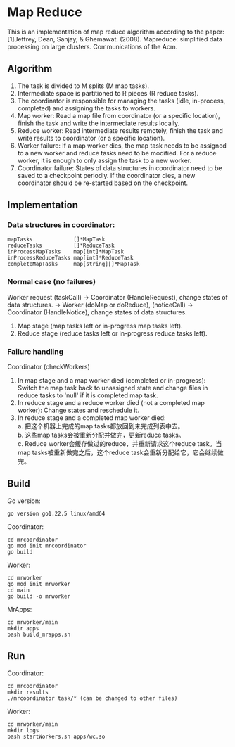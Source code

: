 # Map Reduce
This is an implementation of map reduce algorithm according to the paper: [1]Jeffrey, Dean, Sanjay, & Ghemawat. (2008). Mapreduce: simplified data processing on large clusters. Communications of the Acm.

## Algorithm
1. The task is divided to M splits (M map tasks).
2. Intermediate space is partitioned to R pieces (R reduce tasks).
3. The coordinator is responsible for managing the tasks (idle, in-process, completed) and assigning the tasks to workers.
4. Map worker: Read a map file from coordinator (or a specific location), finish the task and write the intermediate results locally.
5. Reduce worker: Read intermediate results remotely, finish the task and write results to coordinator (or a specific location).
6. Worker failure: If a map worker dies, the map task needs to be assigned to a new worker and reduce tasks need to be modified. For a reduce worker, it is enough to only assign the task to a new worker.
7. Coordinator failure: States of data structures in coordinator need to be saved to a checkpoint periodly. If the coordinator dies, a new coordinator should be re-started based on the checkpoint.

## Implementation
### Data structures in coordinator:
```
mapTasks             []*MapTask
reduceTasks          []*ReduceTask
inProcessMapTasks    map[int]*MapTask
inProcessReduceTasks map[int]*ReduceTask
completeMapTasks     map[string][]*MapTask
```

### Normal case (no failures)
Worker request (taskCall) -> Coordinator (HandleRequest), change states of data structures. -> Worker (doMap or doReduce), (noticeCall) -> Coordinator (HandleNotice), change states of data structures.
1. Map stage (map tasks left or in-progress map tasks left).
2. Reduce stage (reduce tasks left or in-progress reduce tasks left).

### Failure handling
Coordinator (checkWorkers)
1. In map stage and a map worker died (completed or in-progress):  
Switch the map task back to unassigned state and change files in reduce tasks to 'null' if it is completed map task.
2. In reduce stage and a reduce worker died (not a completed map worker): Change states and reschedule it.
3. In reduce stage and a completed map worker died:  
a. 把这个机器上完成的map tasks都放回到未完成列表中去。  
b. 这些map tasks会被重新分配并做完，更新reduce tasks。  
c. Reduce worker会缓存做过的reduce，并重新请求这个reduce task。当map tasks被重新做完之后，这个reduce task会重新分配给它，它会继续做完。

## Build
Go version:
```
go version go1.22.5 linux/amd64
```
Coordinator:
```
cd mrcoordinator
go mod init mrcoordinator
go build
```
Worker:
```
cd mrworker
go mod init mrworker
cd main
go build -o mrworker
```
MrApps:
```
cd mrworker/main
mkdir apps
bash build_mrapps.sh
```

## Run
Coordinator:
```
cd mrcoordinator
mkdir results
./mrcoordinator task/* (can be changed to other files)
```
Worker:
```
cd mrworker/main
mkdir logs
bash startWorkers.sh apps/wc.so
```